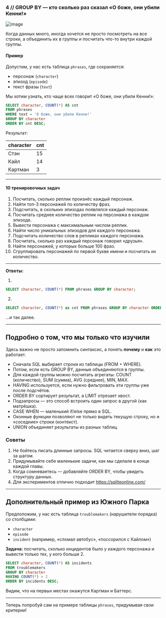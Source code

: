 
### 4 // GROUP BY — кто сколько раз сказал «О боже, они убили Кенни!»

![image](https://static.wikia.nocookie.net/southpark/images/6/65/Kenny_death.png)

Когда данных много, иногда хочется не просто посмотреть на все строки,
а объединить их в группы и посчитать что-то внутри каждой группы.

#### Пример
Допустим, у нас есть таблица `phrases`, где сохраняется:
- персонаж (`character`)
- эпизод (`episode`)
- текст фразы (`text`)

Мы хотим узнать, кто чаще всех говорит «О боже, они убили Кенни!»:

```sql
SELECT character, COUNT(*) AS cnt
FROM phrases
WHERE text = 'О боже, они убили Кенни!'
GROUP BY character
ORDER BY cnt DESC;
```

Результат:

| character | cnt |
|-----------|-----|
| Стэн      | 15  |
| Кайл      | 14  |
| Картман   | 3   |

---
#### 10 тренировочных задач

1. Посчитать, сколько реплик произнёс каждый персонаж.
2. Найти топ-3 персонажей по количеству фраз.
3. Подсчитать, в скольких эпизодах появлялся каждый персонаж.
4. Посчитать среднее количество реплик на персонажа в каждом эпизоде.
5. Вывести персонажа с максимальным числом реплик.
6. Найти число уникальных эпизодов для каждого персонажа.
7. Подсчитать количество слов в репликах каждого персонажа.
8. Посчитать, сколько раз каждый персонаж говорил «друзья».
9. Найти персонажей, у которых больше 100 фраз.
10. Сгруппировать персонажей по первой букве имени и посчитать их количество.

---
**Ответы:**

1.
```sql
SELECT character, COUNT(*) FROM phrases GROUP BY character;
```
2.
```sql
SELECT character, COUNT(*) as cnt FROM phrases GROUP BY character ORDER BY cnt DESC LIMIT 3;
```
...и так далее.


---

## Подробно о том, что мы только что изучили

Здесь важно не просто запомнить синтаксис, а понять **почему** и **как** это работает.

- Сначала SQL выбирает строки из таблицы (FROM + WHERE).
- Потом, если есть GROUP BY, данные объединяются в группы.
- Для каждой группы можно посчитать агрегаты: COUNT (количество), SUM (сумма), AVG (среднее), MIN, MAX.
- HAVING используется, если нужно фильтровать эти группы уже после подсчётов.
- ORDER BY сортирует результат, а LIMIT отрезает хвост.
- Подзапросы — это способ встроить один запрос в другой (как матрёшка).
- CASE WHEN — маленький if/else прямо в SQL.
- Оконные функции позволяют не только видеть текущую строку, но и «соседние» строки (контекст).
- UNION объединяет результаты из разных таблиц.

### Советы
1. Не бойтесь писать длинные запросы. SQL читается сверху вниз, шаг за шагом.
2. Придумывайте себе маленькие задачи, как мы сделали в конце каждой главы.
3. Когда сомневаетесь — добавляйте ORDER BY, чтобы увидеть структуру данных.
4. Для экспериментов отлично подходит https://sqliteonline.com/

---

## Дополнительный пример из Южного Парка

Предположим, у нас есть таблица `troublemakers` (нарушители порядка) со столбцами:
- `character`
- `episode`
- `incident` (например, «сломал автобус», «поссорился с Кайлом»)

**Задача:** посчитать, сколько инцидентов было у каждого персонажа и вывести только тех, у кого больше 2.

```sql
SELECT character, COUNT(*) AS incidents
FROM troublemakers
GROUP BY character
HAVING COUNT(*) > 2
ORDER BY incidents DESC;
```

Видим, что на первых местах окажутся Картман и Баттерс.

---

Теперь попробуй сам на примере таблицы `phrases`, придумывая свои критерии!
